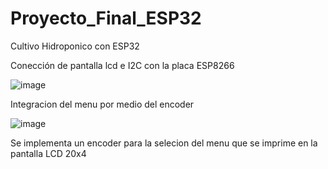 # Proyecto_Final_ESP32
Cultivo Hidroponico con ESP32

Conección  de pantalla lcd e I2C con la placa ESP8266

![image](https://user-images.githubusercontent.com/82006043/217104121-40c075ec-d1b5-40aa-b712-c70124172aa9.png)


Integracion del menu por medio del encoder 

![image](https://user-images.githubusercontent.com/82006043/218502063-f2fdf95d-f7b3-481d-9429-c34b3fca2477.png)

Se implementa un encoder para la selecion del menu que se imprime en la pantalla LCD 20x4 
